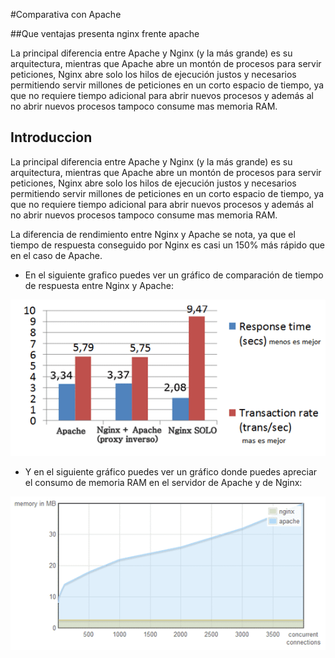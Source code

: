#Comparativa con Apache
  
##Que ventajas presenta nginx frente apache

  La principal diferencia entre Apache y Nginx (y la más grande) es su arquitectura, mientras que Apache abre un montón de procesos para servir peticiones, Nginx abre solo los hilos de ejecución justos y necesarios permitiendo servir millones de peticiones en un corto espacio de tiempo, ya que no requiere tiempo adicional para abrir nuevos procesos y además al no abrir nuevos procesos tampoco consume mas memoria RAM.

## Introduccion

 La principal diferencia entre Apache y Nginx (y la más grande) es su arquitectura, mientras que Apache abre un montón de procesos para servir peticiones, Nginx abre solo los hilos de ejecución justos y necesarios permitiendo servir millones de peticiones en un corto espacio de tiempo, ya que no requiere tiempo adicional para abrir nuevos procesos y además al no abrir nuevos procesos tampoco consume mas memoria RAM.

La diferencia de rendimiento entre Nginx y Apache se nota, ya que el tiempo de respuesta conseguido por Nginx es casi un 150% más rápido que en el caso de Apache.

* En el siguiente grafico puedes ver un gráfico de comparación de tiempo de respuesta entre Nginx y Apache:

 
 ![captura1.png](/capturas/captura1.png)

* Y en el siguiente gráfico puedes ver un gráfico donde puedes apreciar el consumo de memoria RAM en el servidor de Apache y de Nginx:

 ![captura2.png](/capturas/captura2.png)
 
